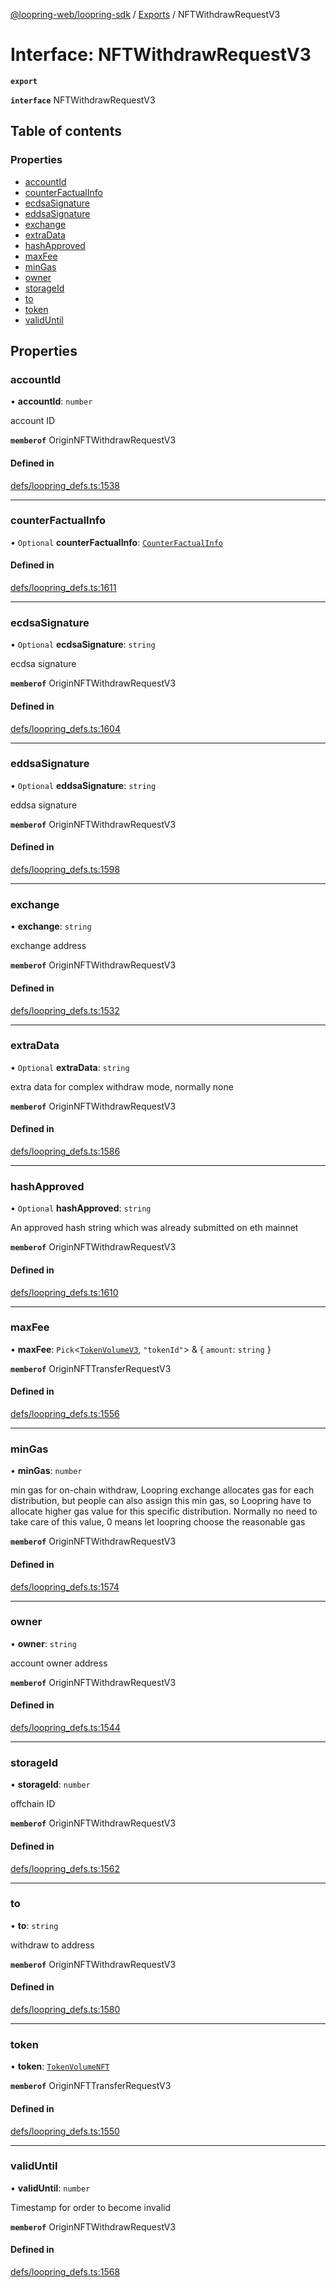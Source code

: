 [@loopring-web/loopring-sdk](../README.md) / [Exports](../modules.md) / NFTWithdrawRequestV3

# Interface: NFTWithdrawRequestV3

**`export`**

**`interface`** NFTWithdrawRequestV3

## Table of contents

### Properties

- [accountId](NFTWithdrawRequestV3.md#accountid)
- [counterFactualInfo](NFTWithdrawRequestV3.md#counterfactualinfo)
- [ecdsaSignature](NFTWithdrawRequestV3.md#ecdsasignature)
- [eddsaSignature](NFTWithdrawRequestV3.md#eddsasignature)
- [exchange](NFTWithdrawRequestV3.md#exchange)
- [extraData](NFTWithdrawRequestV3.md#extradata)
- [hashApproved](NFTWithdrawRequestV3.md#hashapproved)
- [maxFee](NFTWithdrawRequestV3.md#maxfee)
- [minGas](NFTWithdrawRequestV3.md#mingas)
- [owner](NFTWithdrawRequestV3.md#owner)
- [storageId](NFTWithdrawRequestV3.md#storageid)
- [to](NFTWithdrawRequestV3.md#to)
- [token](NFTWithdrawRequestV3.md#token)
- [validUntil](NFTWithdrawRequestV3.md#validuntil)

## Properties

### accountId

• **accountId**: `number`

account ID

**`memberof`** OriginNFTWithdrawRequestV3

#### Defined in

[defs/loopring_defs.ts:1538](https://github.com/Loopring/loopring_sdk/blob/077bca2/src/defs/loopring_defs.ts#L1538)

___

### counterFactualInfo

• `Optional` **counterFactualInfo**: [`CounterFactualInfo`](CounterFactualInfo.md)

#### Defined in

[defs/loopring_defs.ts:1611](https://github.com/Loopring/loopring_sdk/blob/077bca2/src/defs/loopring_defs.ts#L1611)

___

### ecdsaSignature

• `Optional` **ecdsaSignature**: `string`

ecdsa signature

**`memberof`** OriginNFTWithdrawRequestV3

#### Defined in

[defs/loopring_defs.ts:1604](https://github.com/Loopring/loopring_sdk/blob/077bca2/src/defs/loopring_defs.ts#L1604)

___

### eddsaSignature

• `Optional` **eddsaSignature**: `string`

eddsa signature

**`memberof`** OriginNFTWithdrawRequestV3

#### Defined in

[defs/loopring_defs.ts:1598](https://github.com/Loopring/loopring_sdk/blob/077bca2/src/defs/loopring_defs.ts#L1598)

___

### exchange

• **exchange**: `string`

exchange address

**`memberof`** OriginNFTWithdrawRequestV3

#### Defined in

[defs/loopring_defs.ts:1532](https://github.com/Loopring/loopring_sdk/blob/077bca2/src/defs/loopring_defs.ts#L1532)

___

### extraData

• `Optional` **extraData**: `string`

extra data for complex withdraw mode, normally none

**`memberof`** OriginNFTWithdrawRequestV3

#### Defined in

[defs/loopring_defs.ts:1586](https://github.com/Loopring/loopring_sdk/blob/077bca2/src/defs/loopring_defs.ts#L1586)

___

### hashApproved

• `Optional` **hashApproved**: `string`

An approved hash string which was already submitted on eth mainnet

**`memberof`** OriginNFTWithdrawRequestV3

#### Defined in

[defs/loopring_defs.ts:1610](https://github.com/Loopring/loopring_sdk/blob/077bca2/src/defs/loopring_defs.ts#L1610)

___

### maxFee

• **maxFee**: `Pick`<[`TokenVolumeV3`](TokenVolumeV3.md), ``"tokenId"``\> & { `amount`: `string`  }

**`memberof`** OriginNFTTransferRequestV3

#### Defined in

[defs/loopring_defs.ts:1556](https://github.com/Loopring/loopring_sdk/blob/077bca2/src/defs/loopring_defs.ts#L1556)

___

### minGas

• **minGas**: `number`

min gas for on-chain withdraw, Loopring exchange allocates gas for each distribution, but people can also assign this min gas, so Loopring have to allocate higher gas value for this specific distribution. Normally no need to take care of this value, 0 means let loopring choose the reasonable gas

**`memberof`** OriginNFTWithdrawRequestV3

#### Defined in

[defs/loopring_defs.ts:1574](https://github.com/Loopring/loopring_sdk/blob/077bca2/src/defs/loopring_defs.ts#L1574)

___

### owner

• **owner**: `string`

account owner address

**`memberof`** OriginNFTWithdrawRequestV3

#### Defined in

[defs/loopring_defs.ts:1544](https://github.com/Loopring/loopring_sdk/blob/077bca2/src/defs/loopring_defs.ts#L1544)

___

### storageId

• **storageId**: `number`

offchain ID

**`memberof`** OriginNFTWithdrawRequestV3

#### Defined in

[defs/loopring_defs.ts:1562](https://github.com/Loopring/loopring_sdk/blob/077bca2/src/defs/loopring_defs.ts#L1562)

___

### to

• **to**: `string`

withdraw to address

**`memberof`** OriginNFTWithdrawRequestV3

#### Defined in

[defs/loopring_defs.ts:1580](https://github.com/Loopring/loopring_sdk/blob/077bca2/src/defs/loopring_defs.ts#L1580)

___

### token

• **token**: [`TokenVolumeNFT`](TokenVolumeNFT.md)

**`memberof`** OriginNFTTransferRequestV3

#### Defined in

[defs/loopring_defs.ts:1550](https://github.com/Loopring/loopring_sdk/blob/077bca2/src/defs/loopring_defs.ts#L1550)

___

### validUntil

• **validUntil**: `number`

Timestamp for order to become invalid

**`memberof`** OriginNFTWithdrawRequestV3

#### Defined in

[defs/loopring_defs.ts:1568](https://github.com/Loopring/loopring_sdk/blob/077bca2/src/defs/loopring_defs.ts#L1568)
